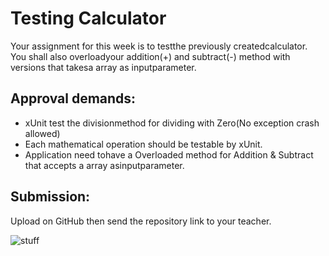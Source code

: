 # Testing Calculator

Your assignment for this week is to testthe previously createdcalculator. You shall also overloadyour addition(+) and subtract(-) method with versions that takesa array as inputparameter.


## Approval demands:

* xUnit test the divisionmethod for dividing with Zero(No exception crash allowed)
* Each mathematical operation should be testable by xUnit.
* Application need tohave a Overloaded method for Addition & Subtract that accepts a array asinputparameter.


## Submission:

Upload on GitHub then send the repository link to your teacher.



![stuff](https://cdn.pixabay.com/photo/2012/04/13/12/38/school-32229_960_720.png)
